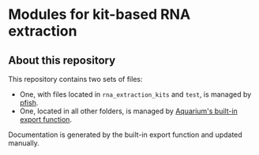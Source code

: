 # Modules for kit-based RNA extraction

## About this repository 
This repository contains two sets of files:
- One, with files located in `rna_extraction_kits` and `test`, is managed by [pfish](https://github.com/klavinslab/pfish).
- One, located in all other folders, is managed by [Aquarium's built-in export function](https://www.aquarium.bio/?category=Community&content=Exporting). 

Documentation is generated by the built-in export function and updated manually.
